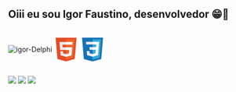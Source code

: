 ## Oiii eu sou Igor Faustino, desenvolvedor 😁👻

<div style="display: inline_block"><br>
  <img align="center" alt="igor-Delphi" height="50" width="50" src="https://user-images.githubusercontent.com/3423282/123477765-e4013700-d5d4-11eb-876c-de9aab52153b.png" title="Delphi">
  <img align="center" alt="igor-HTML" height="50" width="50" src="https://raw.githubusercontent.com/devicons/devicon/master/icons/html5/html5-original.svg" title="HTML 5">
  <img align="center" alt="igor-CSS" height="50" width="50" src="https://raw.githubusercontent.com/devicons/devicon/master/icons/css3/css3-original.svg" title="CSS 3">
</div>
  
  ##
 
<div> 
  <a href="https://instagram.com/igor.santos798" target="_blank"><img src="https://img.shields.io/badge/-Instagram-%23E4405F?style=for-the-badge&logo=instagram&logoColor=white" target="_blank"></a>
  <a href = "mailto:igorsantos.faustino@gmail.com"><img src="https://img.shields.io/badge/-Gmail-%23333?style=for-the-badge&logo=gmail&logoColor=white" target="_blank"></a>
  <a href="https://www.linkedin.com/in/igorfaustino" target="_blank"><img src="https://img.shields.io/badge/-LinkedIn-%230077B5?style=for-the-badge&logo=linkedin&logoColor=white" target="_blank"></a> 
</div>
